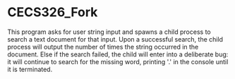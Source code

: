 <h1>CECS326_Fork</h1>

This program asks for user string input and spawns a child process to search a text document for that input.
Upon a successful search, the child process will output the number of times the string occurred in the document.
Else if the search failed, the child will enter into a deliberate bug: it will continue to search for the missing word, printing '.' in the console until it is terminated.

